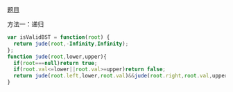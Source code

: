 [题目](https://leetcode.cn/problems/validate-binary-search-tree/)

方法一：递归
```js
var isValidBST = function(root) {
  return jude(root,-Infinity,Infinity);
};
function jude(root,lower,upper){
  if(root===null)return true;
  if(root.val<=lower||root.val>=upper)return false;
  return jude(root.left,lower,root.val)&&jude(root.right,root.val,upper);
}
```